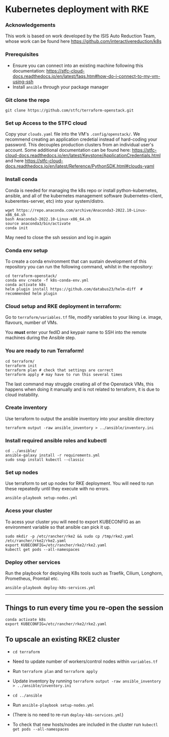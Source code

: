 # Kubernetes deployment with RKE

### Acknowledgements
This work is based on work developed by the ISIS Auto Reduction Team, whose work can be found here https://github.com/interactivereduction/k8s 

### Prerequisites 
- Ensure you can connect into an existing machine following this documentation: https://stfc-cloud-docs.readthedocs.io/en/latest/faqs.htm#how-do-i-connect-to-my-vm-using-ssh
- Install `ansible` through your package manager 


### Git clone the repo 

```shell
git clone https://github.com/stfc/terraform-openstack.git
```

### Set up Access to the STFC cloud
 
Copy your `clouds.yaml` file into the VM's `.config/openstack/`. We recommend creating an application credetial instead of hard-coding your password. This decouples production clusters from an individual user's account. Some additional documentation can be found here: https://stfc-cloud-docs.readthedocs.io/en/latest/Keystone/ApplicationCredentials.html and here https://stfc-cloud-docs.readthedocs.io/en/latest/Reference/PythonSDK.html#clouds-yaml 


### Install conda 

Conda is needed for managing the k8s repo or install python-kubernetes, ansible, and all of the kubernetes management software (kubernetes-client, kuberentes-server, etc) into your system/distro.

```shell
wget https://repo.anaconda.com/archive/Anaconda3-2022.10-Linux-x86_64.sh
bash Anaconda3-2022.10-Linux-x86_64.sh 
source anaconda3/bin/activate
conda init
```

May need to close the ssh session and log in again


### Conda env setup

To create a conda environment that can sustain development of this repository you can run the following command, whilst in the repository:

```shell
cd terraform-openstack/
conda env create -f k8s-conda-env.yml
conda activate k8s
helm plugin install https://github.com/databus23/helm-diff  # recommended helm plugin
```


### Cloud setup and RKE deployment in terraform:

Go to `terraform/variables.tf` file, modify variables to your liking i.e. image, flavours, number of VMs.

You **must** enter your fedID and keypair name to SSH into the remote machines during the Ansible step.


### You are ready to run Terraform!

```shell
cd terraform/
terraform init
terraform plan # check that settings are correct 
terraform apply # may have to run this several times
``` 
The last command may struggle creating all of the Openstack VMs, this happens when doing it manually and is not related to terraform, it is due to cloud instability.


### Create inventory
Use terraform to output the ansible inventory into your ansible directory

```shell
terraform output -raw ansible_inventory > ../ansible/inventory.ini
```

### Install required ansible roles and kubectl

```shell
cd ../ansible/
ansible-galaxy install -r requirements.yml
sudo snap install kubectl --classic
```

### Set up nodes

Use terraform to set up nodes for RKE deployment. You will need to run these repeatedly until they execute with no errors. 

```shell
ansible-playbook setup-nodes.yml
```

### Acess your cluster
To acess your cluster you will need to export KUBECONFIG as an environment variable so that ansible can pick it up.

```shell
sudo mkdir -p /etc/rancher/rke2 && sudo cp /tmp/rke2.yaml /etc/rancher/rke2/rke2.yaml
export KUBECONFIG=/etc/rancher/rke2/rke2.yaml
kubectl get pods --all-namespaces
```


### Deploy other services
Run the playbook for deploying K8s tools such as Traefik, Cilium, Longhorn, Prometheus, Promtail etc.

```shell
ansible-playbook deploy-k8s-services.yml
```

--------------------------------------------------

## Things to run every time you re-open the session

```shell
conda activate k8s
export KUBECONFIG=/etc/rancher/rke2/rke2.yaml
```

## To upscale an existing RKE2 cluster 

- `cd terraform`

- Need to update number of workers/control nodes within `variables.tf`

- Run `terraform plan` and `terraform apply`

- Update inventory by running `terraform output -raw ansible_inventory > ../ansible/inventory.ini`

- `cd ../ansible`

- Run `ansible-playbook setup-nodes.yml`

- (There is no need to re-run `deploy-k8s-services.yml`)

- To check that new hosts/nodes are included in the cluster run `kubectl get pods --all-namespaces`
